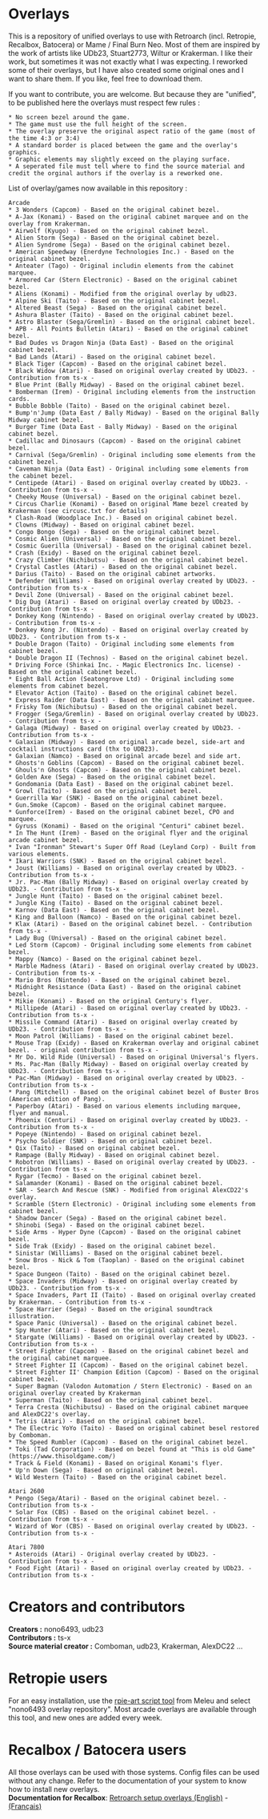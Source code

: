 # Overlays

This is a repository of unified overlays to use with Retroarch (incl. Retropie, Recalbox, Batocera) or Mame / Final Burn Neo. Most of them are inspired by the work of artists like UDb23, Stuart2773, Wiltur or Krakerman. I like their work, but sometimes it was not exactly what I was expecting. I reworked some of their overlays, but I have also created some original ones and I want to share them. If you like, feel free to download them.  

If you want to contribute, you are welcome. But because they are "unified", to be published here the overlays must respect few rules :

	* No screen bezel around the game.
	* The game must use the full height of the screen.
	* The overlay preserve the original aspect ratio of the game (most of the time 4:3 or 3:4)
	* A standard border is placed between the game and the overlay's graphics.
	* Graphic elements may slightly exceed on the playing surface.
	* A seperated file must tell where to find the source material and credit the orginal authors if the overlay is a reworked one.
 
 List of overlay/games now available in this repository :
 
 	Arcade
	* 3 Wonders (Capcom) - Based on the original cabinet bezel.
	* A-Jax (Konami) - Based on the original cabinet marquee and on the overlay from Krakerman.
	* Airwolf (Kyugo) - Based on the original cabinet bezel.
	* Alien Storm (Sega) - Based on the original cabinet bezel.
	* Alien Syndrome (Sega) - Based on the original cabinet bezel.
	* American Speedway (Enerdyne Technologies Inc.) - Based on the original cabinet bezel.
	* Anteater (Tago) - Original includin elements from the cabinet marquee.
	* Armored Car (Stern Electronic) - Based on the original cabinet bezel.
	* Aliens (Konami) - Modified from the original overlay by udb23.
	* Alpine Ski (Taito) - Based on the original cabinet bezel.
	* Altered Beast (Sega) - Based on the original cabinet bezel.
	* Ashura Blaster (Taito) - Based on the original cabinet bezel.
	* Astro Blaster (Sega/Gremlin) - Based on the original cabinet bezel.
	* APB - All Points Bulletin (Atari) - Based on the original cabinet bezel.
	* Bad Dudes vs Dragon Ninja (Data East) - Based on the original cabinet bezel.
	* Bad Lands (Atari) - Based on the original cabinet bezel.
	* Black Tiger (Capcom) - Based on the original cabinet bezel.
	* Black Widow (Atari) - Based on original overlay created by UDb23. - Contribution from ts-x -
	* Blue Print (Bally Midway) - Based on the original cabinet bezel.
	* Bomberman (Irem) - Original including elements from the instruction cards.
	* Bubble Bobble (Taito) - Based on the original cabinet bezel.
	* Bump'n'Jump (Data East / Bally Midway) - Based on the original Bally Midway cabinet bezel.
	* Burger Time (Data East - Bally Midway) - Based on the original cabinet bezel.
	* Cadillac and Dinosaurs (Capcom) - Based on the original cabinet bezel.
	* Carnival (Sega/Gremlin) - Original including some elements from the cabinet bezel.
	* Caveman Ninja (Data East) - Original including some elements from the cabinet bezel.
	* Centipede (Atari) - Based on original overlay created by UDb23. - Contribution from ts-x -
	* Cheeky Mouse (Universal) - Based on the original cabinet bezel.
	* Circus Charlie (Konami) - Based on original Mame bezel created by Krakerman (see circusc.txt for details)
	* Clash-Road (Woodplace Inc.) - Based on original cabinet bezel.
	* Clowns (Midway) - Based on original cabinet bezel.
	* Congo Bongo (Sega) - Based on the original cabinet bezel.
	* Cosmic Alien (Universal) - Based on the original cabinet bezel.
	* Cosmic Guerilla (Universal) - Based on the original cabinet bezel.
	* Crash (Exidy) - Based on the original cabinet bezel.
	* Crazy Climber (Nichibutsu) - Based on the original cabinet bezel.
	* Crystal Castles (Atari) - Based on the original cabinet bezel.
	* Darius (Taito) - Based on the original cabinet artworks.
	* Defender (Williams) - Based on original overlay created by UDb23. - Contribution from ts-x -
	* Devil Zone (Universal) - Based on the original cabinet bezel.
	* Dig Dug (Atari) - Based on original overlay created by UDb23. - Contribution from ts-x -
	* Donkey Kong (Nintendo) - Based on original overlay created by UDb23. - Contribution from ts-x -
	* Donkey Kong Jr. (Nintendo) - Based on original overlay created by UDb23. - Contribution from ts-x -
	* Double Dragon (Taito) - Original including some elements from cabinet bezel.
	* Double Dragon II (Technos) - Based on the original cabinet bezel.
	* Driving Force (Shinkai Inc. - Magic Electronics Inc. license) - Based on the original cabinet bezel.
	* Eight Ball Action (Seatongrove Ltd) - Original including some elements from cabinet bezel.
	* Elevator Action (Taito) - Based on the original cabinet bezel.
	* Express Raider (Data East) - Based on the original cabinet marquee.
	* Frisky Tom (Nichibutsu) - Based on the original cabinet bezel.
	* Frogger (Sega/Gremlin) - Based on original overlay created by UDb23. - Contribution from ts-x -
	* Galaga (Midway) - Based on original overlay created by UDb23. - Contribution from ts-x -
	* Galaxian (Midway) - Based on original arcade bezel, side-art and cocktail instructions card (thx to UDB23).
	* Galaxian (Namco) - Based on original arcade bezel and side art.
	* Ghosts'n Goblins (Capcom) - Based on the original cabinet bezel.
	* Ghouls'n Ghosts (Capcom) - Based on the original cabinet bezel.
	* Golden Axe (Sega) - Based on the original cabinet bezel.
	* Gondomania (Data East) - Based on the original cabinet bezel.
	* Growl (Taito) - Based on the original cabinet bezel.
	* Guerrilla War (SNK) - Based on the original cabinet bezel.
	* Gun.Smoke (Capcom) - Based on the original cabinet marquee.
	* Gunforce(Irem) - Based on the original cabinet bezel, CPO and marquee.
	* Gyruss (Konami) - Based on the original "Centuri" cabinet bezel.
	* In The Hunt (Irem) - Based on the original flyer and the original arcade cabinet bezel.
	* Ivan "Ironman" Stewart's Super Off Road (Leyland Corp) - Built from various elements.
	* Ikari Warriors (SNK) - Based on the original cabinet bezel.
	* Joust (Williams) - Based on original overlay created by UDb23. - Contribution from ts-x -
	* Jr. Pac-Man (Bally Midway) - Based on original overlay created by UDb23. - Contribution from ts-x -
	* Jungle Hunt (Taito) - Based on the original cabinet bezel.
	* Jungle King (Taito) - Based on the original cabinet bezel.
	* Karnov (Data East) - Based on the original cabinet bezel.
	* King and Balloon (Namco) - Based on the original cabinet bezel.
	* Klax (Atari) - Based on the original cabinet bezel. - Contribution from ts-x -
	* Lady Bug (Universal) - Based on the original cabinet bezel.
	* Led Storm (Capcom) - Original including some elements from cabinet bezel.
	* Mappy (Namco) - Based on the original cabinet bezel.
	* Marble Madness (Atari) - Based on original overlay created by UDb23. - Contribution from ts-x -
	* Mario Bros (Nintendo) - Based on the original cabinet bezel.
	* Midnight Resistance (Data East) - Based on the original cabinet bezel.
	* Mikie (Konami) - Based on the original Century's flyer.
	* Millipede (Atari) - Based on original overlay created by UDb23. - Contribution from ts-x -
	* Missile Command (Atari) - Based on original overlay created by UDb23. - Contribution from ts-x -
	* Moon Patrol (Williams) - Based on the original cabinet bezel.
	* Mouse Trap (Exidy) - Based on Krakerman overlay and original cabinet bezel. - original contribution from ts-x -
	* Mr Do. Wild Ride (Universal) - Based on original Universal's flyers.
	* Ms. Pac-Man (Bally Midway) - Based on original overlay created by UDb23. - Contribution from ts-x -
	* Pac-Man (Midway) - Based on original overlay created by UDb23. - Contribution from ts-x -
	* Pang (Mitchell) - Based on the original cabinet bezel of Buster Bros (American edition of Pang).
	* Paperboy (Atari) - Based on various elements including marquee, flyer and manual.
	* Phoenix (Centuri) - Based on original overlay created by UDb23. - Contribution from ts-x -
	* Popeye (Nintendo) - Based on original cabinet bezel.
	* Psycho Soldier (SNK) - Based on original cabinet bezel.
	* Qix (Taito) - Based on original cabinet bezel.
	* Rampage (Bally Midway) - Based on original cabinet bezel.
	* Robotron (Williams) - Based on original overlay created by UDb23. - Contribution from ts-x -
	* Rygar (Tecmo) - Based on the original cabinet bezel.
	* Salamander (Konami) - Based on the original cabinet bezel.
	* SAR - Search And Rescue (SNK) - Modified from original AlexCD22's overlay.
	* Scramble (Stern Electronic) - Original including some elements from cabinet bezel.
	* Shadow Dancer (Sega) - Based on the original cabinet bezel.
	* Shinobi (Sega) - Based on the original cabinet bezel.
	* Side Arms - Hyper Dyne (Capcom) - Based on the original cabinet bezel.
	* Side Trak (Exidy) - Based on the original cabinet bezel.
	* Sinistar (Williams) - Based on the original cabinet bezel.
	* Snow Bros - Nick & Tom (Taoplan) - Based on the original cabinet bezel.
	* Space Dungeon (Taito) - Based on the original cabinet bezel.
	* Space Invaders (Midway) - Based on original overlay created by UDb23. - Contribution from ts-x -
	* Space Invaders, Part II (Taito) - Based on original overlay created by Krakerman. - Contribution from ts-x -
	* Space Harrier (Sega) - Based on the original soundtrack illustration.
	* Space Panic (Universal) - Based on the original cabinet bezel.
	* Spy Hunter (Atari) - Based on the original cabinet bezel.
	* Stargate (Williams) - Based on original overlay created by UDb23. - Contribution from ts-x -
	* Street Fighter (Capcom) - Based on the original cabinet bezel and the original cabinet marquee.
	* Street Fighter II (Capcom) - Based on the original cabinet bezel.
	* Street Fighter II' Champion Edition (Capcom) - Based on the original cabinet bezel.
	* Super Bagman (Valodon Automation / Stern Electronic) - Based on an original overlay created by Krakerman
	* Superman (Taito) - Based on the original cabinet bezel.
	* Terra Cresta (Nichibutsu) - Based on the original cabinet marquee and AlexDC22's overlay.
	* Tetris (Atari) - Based on the original cabinet bezel.
	* The Electric YoYo (Taito) - Based on original cabinet besel restored by Comboman.
	* The Speed Rumbler (Capcom) - Based on the original cabinet bezel.
	* Toki (Tad Corporation) - Based on bezel found at "This is old Game" (https://www.thisoldgame.com/)
	* Track & Field (Konami) - Based on original Konami's flyer.
	* Up'n Down (Sega) - Based on original cabinet bezel.
	* Wild Western (Taito) - Based on the original cabinet bezel.
	
	Atari 2600
	* Pengo (Sega/Atari) - Based on the original cabinet bezel. - Contribution from ts-x -
	* Solar Fox (CBS) - Based on the original cabinet bezel. - Contribution from ts-x -
	* Wizard of Wor (CBS) - Based on original overlay created by UDb23. - Contribution from ts-x -

	Atari 7800
	* Asteroids (Atari) - Original overlay created by UDb23. - Contribution from ts-x -
	* Food Fight (Atari) - Based on original overlay created by UDb23. - Contribution from ts-x -

# Creators and contributors
__Creators :__ nono6493, udb23  
__Contributors :__ ts-x  
__Source material creator :__ Comboman, udb23, Krakerman, AlexDC22 ...  

# Retropie users
For an easy installation, use the [rpie-art script tool](https://github.com/meleu/rpie-art "Github meleu/rpie-art") from Meleu and select "nono6493 overlay repository". Most arcade overlays are available through this tool, and new ones are added every week.

# Recalbox / Batocera users
All those overlays can be used with those systems. Config files can be used without any change. Refer to the documentation of your system to know how to install new overlays.  
__Documentation for Recalbox__: [Retroarch setup overlays (English)](https://github.com/recalbox/recalbox-os/wiki/Retroarch-setup-overlays-(EN) "Retroarch setup overlays (English)") - [(Français)](https://github.com/recalbox/recalbox-os/wiki/Retroarch-setup-overlays-(FR) "Retroarch setup overlays (Français)")
